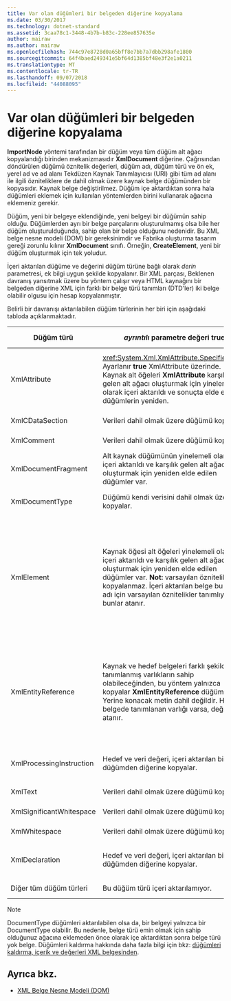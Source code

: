 ```yaml
---
title: Var olan düğümleri bir belgeden diğerine kopyalama
ms.date: 03/30/2017
ms.technology: dotnet-standard
ms.assetid: 3caa78c1-3448-4b7b-b83c-228ee857635e
author: mairaw
ms.author: mairaw
ms.openlocfilehash: 744c97e8728d0a65bff8e7bb7a7dbb298afe1800
ms.sourcegitcommit: 64f4baed249341e5bf64d1385bf48e3f2e1a0211
ms.translationtype: MT
ms.contentlocale: tr-TR
ms.lasthandoff: 09/07/2018
ms.locfileid: "44088095"
---
```

# <a name="copying-existing-nodes-from-one-document-to-another"></a>Var olan düğümleri bir belgeden diğerine kopyalama
**ImportNode** yöntemi tarafından bir düğüm veya tüm düğüm alt ağacı kopyalandığı birinden mekanizmasıdır **XmlDocument** diğerine. Çağrısından döndürülen düğümü öznitelik değerleri, düğüm adı, düğüm türü ve ön ek, yerel ad ve ad alanı Tekdüzen Kaynak Tanımlayıcısı (URI) gibi tüm ad alanı ile ilgili özniteliklere de dahil olmak üzere kaynak belge düğümünden bir kopyasıdır. Kaynak belge değiştirilmez. Düğüm içe aktardıktan sonra hala düğümleri eklemek için kullanılan yöntemlerden birini kullanarak ağacına eklemeniz gerekir.  
  
 Düğüm, yeni bir belgeye eklendiğinde, yeni belgeyi bir düğümün sahip olduğu. Düğümlerden ayrı bir belge parçalarını oluşturulmamış olsa bile her düğüm oluşturulduğunda, sahip olan bir belge olduğunu nedenidir. Bu XML belge nesne modeli (DOM) bir gereksinimdir ve Fabrika oluşturma tasarım gereği zorunlu kılınır **XmlDocument** sınıfı. Örneğin, **CreateElement**, yeni bir düğüm oluşturmak için tek yoludur.  
  
 İçeri aktarılan düğüme ve değerini düğüm türüne bağlı olarak *derin* parametresi, ek bilgi uygun şekilde kopyalanır. Bir XML parçası, Beklenen davranış yansıtmak üzere bu yöntem çalışır veya HTML kaynağını bir belgeden diğerine XML için farklı bir belge türü tanımları (DTD'ler) iki belge olabilir olgusu için hesap kopyalanmıştır.  
  
 Belirli bir davranışı aktarılabilen düğüm türlerinin her biri için aşağıdaki tabloda açıklanmaktadır.  
  
|Düğüm türü|*ayrıntılı* parametre değeri true|*ayrıntılı* parametre yanlış|  
|---------------|------------------------------|-------------------------------|  
|XmlAttribute|<xref:System.Xml.XmlAttribute.Specified%2A> Ayarlanır **true** XmlAttribute üzerinde. Kaynak alt öğeleri **XmlAttribute** karşılık gelen alt ağacı oluşturmak için yinelemeli olarak içeri aktarıldı ve sonuçta elde edilen düğümlerin yeniden.|*Derin* parametresi için geçerli değildir **XmlAttribute** düğümler, çünkü bunlar her zaman kendi alt düğümler ile bunları içeri aktarıldığında Yürüt.|  
|XmlCDataSection|Verileri dahil olmak üzere düğümü kopyalar.|Verileri dahil olmak üzere düğümü kopyalar.|  
|XmlComment|Verileri dahil olmak üzere düğümü kopyalar.|Verileri dahil olmak üzere düğümü kopyalar.|  
|XmlDocumentFragment|Alt kaynak düğümünün yinelemeli olarak içeri aktarıldı ve karşılık gelen alt ağacı oluşturmak için yeniden elde edilen düğümler var.|Boş bir **XmlDocumentFragment** oluşturulur.|  
|XmlDocumentType|Düğümü kendi verisini dahil olmak üzere, kopyalar.|Düğümü kendi verisini dahil olmak üzere, kopyalar.|  
|XmlElement|Kaynak öğesi alt öğeleri yinelemeli olarak içeri aktarıldı ve karşılık gelen alt ağacı oluşturmak için yeniden elde edilen düğümler var. **Not:** varsayılan öznitelik kopyalanmaz. İçeri aktarılan belge bu öğe adı için varsayılan öznitelikler tanımlıyorsa, bunlar atanır.|Belirtilen öznitelik düğümleri kaynak öğenin alınır ve oluşturulan **XmlAttribute** düğümleri, yeni bir öğe için eklenir. Alt düğümler kopyalanmaz. **Not:** varsayılan öznitelik kopyalanmaz. İçeri aktarılan belge bu öğe adı için varsayılan öznitelikler tanımlıyorsa, bunlar atanır.|  
|XmlEntityReference|Kaynak ve hedef belgeleri farklı şekilde tanımlanmış varlıkların sahip olabileceğinden, bu yöntem yalnızca kopyalar **XmlEntityReference** düğümü. Yerine konacak metin dahil değildir. Hedef belgede tanımlanan varlığı varsa, değeri atanır.|Kaynak ve hedef belgeleri farklı şekilde tanımlanmış varlıkların sahip olabileceğinden, bu yöntem yalnızca kopyalar **XmlEntityReference** düğümü. Yerine konacak metin dahil değildir. Hedef belgede tanımlanan varlığı varsa, değeri atanır.|  
|XmlProcessingInstruction|Hedef ve veri değeri, içeri aktarılan bir düğümden diğerine kopyalar.|Hedef ve veri değeri, içeri aktarılan bir düğümden diğerine kopyalar.|  
|XmlText|Verileri dahil olmak üzere düğümü kopyalar.|Verileri dahil olmak üzere düğümü kopyalar.|  
|XmlSignificantWhitespace|Verileri dahil olmak üzere düğümü kopyalar.|Verileri dahil olmak üzere düğümü kopyalar.|  
|XmlWhitespace|Verileri dahil olmak üzere düğümü kopyalar.|Verileri dahil olmak üzere düğümü kopyalar.|  
|XmlDeclaration|Hedef ve veri değeri, içeri aktarılan bir düğümden diğerine kopyalar.|Hedef ve veri değeri, içeri aktarılan bir düğümden diğerine kopyalar.|  
|Diğer tüm düğüm türleri|Bu düğüm türü içeri aktarılamıyor.|Bu düğüm türü içeri aktarılamıyor.|  
  
> [!NOTE]
>  DocumentType düğümleri aktarılabilen olsa da, bir belgeyi yalnızca bir DocumentType olabilir. Bu nedenle, belge türü emin olmak için sahip olduğunuz ağacına eklemeden önce olarak içe aktardıktan sonra belge türü yok belge. Düğümleri kaldırma hakkında daha fazla bilgi için bkz: [düğümleri kaldırma, içerik ve değerleri XML belgesinden](../../../../docs/standard/data/xml/removing-nodes-content-and-values-from-an-xml-document.md).  
  
## <a name="see-also"></a>Ayrıca bkz.

- [XML Belge Nesne Modeli (DOM)](../../../../docs/standard/data/xml/xml-document-object-model-dom.md)
